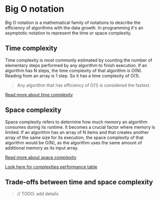 # Big O notation
Big O notation is a mathematical family of notations to describe the efficiency of algorithms with the data growth. In programming it's an asymptotic notation to represent the time or space complexity. 

## Time complexity
Time complexity is most commonly estimated by counting the number of elementary steps performed by any algorithm to finish execution. If an algorithm has N steps, the time complexity of that algorithm is O(N). Reading from an array is 1 step. So it has a time complexity of O(1).

> Any algorithm that has efficiency of O(1) is considered the fastest.

[Read more about time complexity](/efficiency/time-complexity.md)

## Space complexity
Space complexity refers to determine how much memory an algorithm consumes during its runtime. It becomes a crucial factor where memory is limited. If an algorithm has an array of N items and that creates another array of the same size for its execution, the space complexity of that algorithm would be O(N), as the algorithm uses the same amount of additional memory as its input array.

[Read more about space complexity](/efficiency/space-complexity.md)

[Look here for complexities performance table](/efficiency/references/complexities-table.md)

## Trade-offs between time and space complexity
> // TODO: add details
